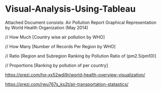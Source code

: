 # Visual-Analysis-Using-Tableau

Attached Document consists:
Air Pollution Report Graphical Representation by World Health Organization (May 2014)

// How Much [Country wise air pollution by WHO]

// How Many [Number of Records Per Region by WHO]

// Ratio [Region and Subregion Ranking by Pollution Ratio of (pm2.5/pm10)]

// Proportions [Ranking by pollution of per country]




https://prezi.com/hq-xx52wdi9r/world-health-overview-visualization/


https://prezi.com/rwu767s_ks2t/air-transportation-statastics/
